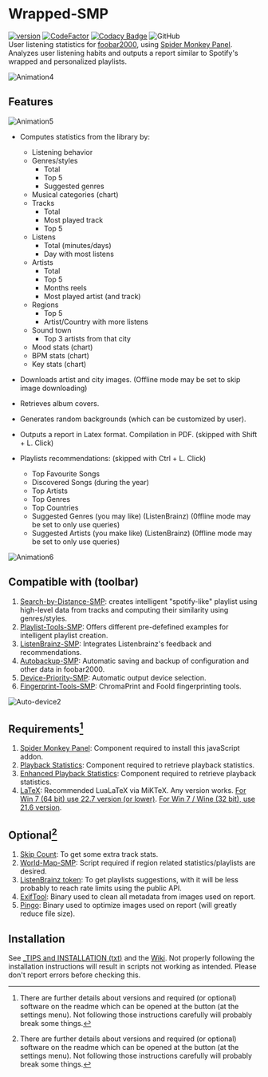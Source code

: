 # Wrapped-SMP
[![version][version_badge]][changelog]
[![CodeFactor][codefactor_badge]](https://www.codefactor.io/repository/github/regorxxx/wrapped-smp/overview/main)
[![Codacy Badge][codacy_badge]](https://www.codacy.com/gh/regorxxx/Wrapped-SMP/dashboard?utm_source=github.com&amp;utm_medium=referral&amp;utm_content=regorxxx/Wrapped-SMP&amp;utm_campaign=Badge_Grade)
![GitHub](https://img.shields.io/github/license/regorxxx/Wrapped-SMP)  
User listening statistics for [foobar2000](https://www.foobar2000.org), using [Spider Monkey Panel](https://theqwertiest.github.io/foo_spider_monkey_panel). Analyzes user listening habits and outputs a report similar to Spotify's wrapped and personalized playlists.

![Animation4](https://user-images.githubusercontent.com/83307074/116752367-002d9100-a9f5-11eb-8a03-0ee323634742.gif)

## Features

![Animation5](https://user-images.githubusercontent.com/83307074/116752374-01f75480-a9f5-11eb-9d30-a9958079b1ee.gif)

- Computes statistics from the library by:
	* Listening behavior
	* Genres/styles
		+ Total
		+ Top 5
		+ Suggested genres
	* Musical categories (chart)
	* Tracks
		+ Total
		+ Most played track
		+ Top 5
	* Listens
		+ Total (minutes/days)
		+ Day with most listens
	* Artists
		+ Total
		+ Top 5
		+ Months reels
		+ Most played artist (and track)
	* Regions
		+ Top 5
		+ Artist/Country with more listens
	* Sound town
		+ Top 3 artists from that city
	* Mood stats (chart)
	* BPM stats (chart)
	* Key stats (chart)

- Downloads artist and city images.
  (Offline mode may be set to skip image downloading)

- Retrieves album covers.

- Generates random backgrounds (which can be customized by user).

- Outputs a report in Latex format. Compilation in PDF.
  (skipped with Shift + L. Click)

- Playlists recommendations: 
  (skipped with Ctrl + L. Click)
	* Top Favourite Songs
	* Discovered Songs (during the year)
	* Top Artists
	* Top Genres
	* Top Countries
	* Suggested Genres (you may like) (ListenBrainz)
	  (0ffline mode may be set to only use queries)
	* Suggested Artists (you make like) (ListenBrainz)
	  (0ffline mode may be set to only use queries)

![Animation6](https://user-images.githubusercontent.com/83307074/116752378-03c11800-a9f5-11eb-9971-b3eff6e8d0fa.gif)

## Compatible with (toolbar)
1. [Search-by-Distance-SMP](https://github.com/regorxxx/Search-by-Distance-SMP): creates intelligent "spotify-like" playlist using high-level data from tracks and computing their similarity using genres/styles.
2. [Playlist-Tools-SMP](https://github.com/regorxxx/Playlist-Tools-SMP): Offers different pre-defefined examples for intelligent playlist creation.
3. [ListenBrainz-SMP](https://github.com/regorxxx/ListenBrainz-SMP): Integrates Listenbrainz's feedback and recommendations.
4. [Autobackup-SMP](https://github.com/regorxxx/Autobackup-SMP): Automatic saving and backup of configuration and other data in foobar2000.
5. [Device-Priority-SMP](https://github.com/regorxxx/Device-Priority-SMP): Automatic output device selection.
5. [Fingerprint-Tools-SMP](https://github.com/regorxxx/Fingerprint-Tools-SMP): ChromaPrint and FooId fingerprinting tools.

![Auto-device2](https://user-images.githubusercontent.com/83307074/125861102-9253716b-ded6-41d5-83b5-84664edeb17f.gif)

## Requirements[^details]
1. [Spider Monkey Panel](https://theqwertiest.github.io/foo_spider_monkey_panel): Component required to install this javaScript addon.
2. [Playback Statistics](https://www.foobar2000.org/components/view/foo_playcount): Component required to retrieve playback statistics.
3. [Enhanced Playback Statistics](https://www.foobar2000.org/components/view/foo_enhanced_playcount): Component required to retrieve playback statistics.
4. [LaTeX](https://miktex.org): Recommended LuaLaTeX via MiKTeX. Any version works. [For Win 7 (64 bit) use 22.7 version (or lower)](https://www.npackd.org/p/org.miktex.MiKTeX64/22.7). [For Win 7 / Wine (32 bit), use 21.6 version](https://www.npackd.org/p/org.miktex.MiKTeX/21.6).

## Optional[^details]
1. [Skip Count](https://github.com/Fjara-h/foo_skipcount): To get some extra track stats.
2. [World-Map-SMP](https://github.com/regorxxx/World-Map-SMP): Script required if region related statistics/playlists are desired.
3. [ListenBrainz token](https://listenbrainz.org/settings/import/): To get playlists suggestions, with it will be less probably to reach rate limits using the public API.
4. [ExifTool](https://exiftool.org): Binary used to clean all metadata from images used on report.
5. [Pingo](https://css-ig.net/pingo): Binary used to optimize images used on report (will greatly reduce file size).

##  Installation
See [_TIPS and INSTALLATION (txt)](https://github.com/regorxxx/Wrapped-SMP/blob/main/_TIPS%20and%20INSTALLATION.txt) and the [Wiki](https://github.com/regorxxx/Wrapped-SMP/wiki/Installation).
Not properly following the installation instructions will result in scripts not working as intended. Please don't report errors before checking this.

[^details]: There are further details about versions and  required (or optional) software on the readme which can be opened at the button (at the settings menu). Not following those instructions carefully will probably break some things.

[changelog]: CHANGELOG.md
[version_badge]: https://img.shields.io/github/release/regorxxx/Wrapped-SMP.svg
[codacy_badge]: https://api.codacy.com/project/badge/Grade/d68ef528f77646bca546fd206d28e8a1
[codefactor_badge]: https://www.codefactor.io/repository/github/regorxxx/Wrapped-SMP/badge/main
